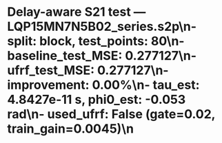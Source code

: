 # Delay-aware S21 test — LQP15MN7N5B02_series.s2p\n- split: block, test_points: 80\n- baseline_test_MSE: 0.277127\n- ufrf_test_MSE: 0.277127\n- improvement: 0.00%\n- tau_est: 4.8427e-11 s, phi0_est: -0.053 rad\n- used_ufrf: False (gate=0.02, train_gain=0.0045)\n